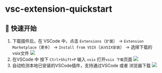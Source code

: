 # vsc-extension-quickstart

## 🚀 快速开始
1. 下载插件后，在 VSCode 中，点击 `Extensions`（`扩展`） -> `Extension Marketplace`（`更多`） -> `Install from VSIX`（`从VSIX安装`） -> 选择下载的vsix文件
    ![](https://github.com/user-attachments/assets/2c512a4d-0b43-4d27-b79b-bfe18a81b8db)
2. 在VSCode 中 按下 `Ctrl+Shift+P` 输入 `vsix` 打开`vsix 下载`页面
    ![](https://github.com/user-attachments/assets/ccc7593e-7d58-45e7-8db2-2ff541adec27)
3. 自动检测本地已安装的VSCode插件，支持通过VSCode 或者 浏览器下载
    ![](https://github.com/user-attachments/assets/96044517-f5d4-473b-bb2e-eec1c19cb4ff)
